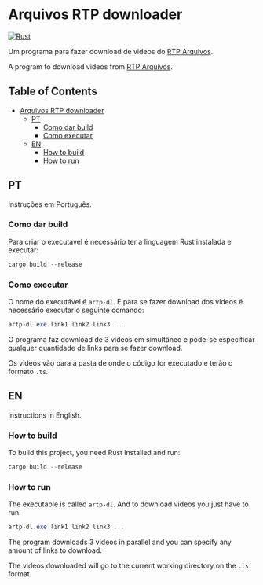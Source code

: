# Arquivos RTP downloader

[![Rust](https://github.com/vascoferreira25/arquivos_rtp_downloader/actions/workflows/rust.yml/badge.svg)](https://github.com/vascoferreira25/arquivos_rtp_downloader/actions/workflows/rust.yml)

Um programa para fazer download de videos do [RTP Arquivos](https://arquivos.rtp.pt/).

A program to download videos from [RTP Arquivos](https://arquivos.rtp.pt/).

<!-- markdown-toc start - Don't edit this section. Run M-x markdown-toc-refresh-toc -->
## Table of Contents

- [Arquivos RTP downloader](#arquivos-rtp-downloader)
    - [PT](#pt)
        - [Como dar build](#como-dar-build)
        - [Como executar](#como-executar)
    - [EN](#en)
        - [How to build](#how-to-build)
        - [How to run](#how-to-run)

<!-- markdown-toc end -->

## PT

Instruções em Português.

### Como dar build

Para criar o executavel é necessário ter a linguagem Rust instalada e executar:

```powershell
cargo build --release
```

### Como executar

O nome do executável é `artp-dl`. E para se fazer download dos videos é
necessário executar o seguinte comando:

```powershell
artp-dl.exe link1 link2 link3 ...
```

O programa faz download de 3 videos em simultâneo e pode-se especificar
qualquer quantidade de links para se fazer download.

Os videos vão para a pasta de onde o código for executado e terão o formato
`.ts`.

## EN

Instructions in English.

### How to build

To build this project, you need Rust installed and run:

```powershell
cargo build --release
```

### How to run

The executable is called `artp-dl`. And to download videos you just have to run:

```powershell
artp-dl.exe link1 link2 link3 ...
```

The program downloads 3 videos in parallel and you can specify any amount of
links to download.

The videos downloaded will go to the current working directory on the `.ts`
format.
